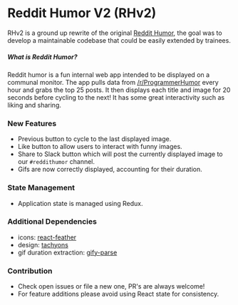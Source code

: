# Reddit Humor V2 (RHv2)

RHv2 is a ground up rewrite of the original [Reddit Humor](https://github.com/aquent-it-solutions/reddit-humor), the goal was to develop a maintainable codebase that could be easily extended by trainees.

##### What is Reddit Humor?
Reddit humor is a fun internal web app intended to be displayed on a communal monitor. The app pulls data from [/r/ProgrammerHumor](https://www.reddit.com/r/ProgrammerHumor/) every hour and grabs the top 25 posts. It then displays each title and image for 20 seconds before cycling to the next! It has some great interactivity such as liking and sharing. 
### New Features
 * Previous button to cycle to the last displayed image.
 * Like button to allow users to interact with funny images.
 * Share to Slack button which will post the currently displayed image to our `#reddithumor` channel.
 * Gifs are now correctly displayed, accounting for their duration.

### State Management
* Application state is managed using Redux.

### Additional Dependencies
 * icons: [react-feather](https://github.com/carmelopullara/react-feather)
 * design: [tachyons](https://tachyons.io/) 
 * gif duration extraction: [gify-parse](https://github.com/JonasHavers/node-gify-parse)
 
### Contribution
 * Check open issues or file a new one, PR's are always welcome!
 * For feature additions please avoid using React state for consistency.
